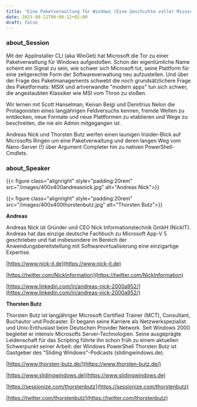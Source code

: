 ```yaml
---
title: "Eine Paketverwaltung für Windows (Eine Geschichte voller Missverständnisse) - Andreas Nick & Thorsten Butz"
date: 2023-08-21T00:00:12+02:00
draft: false
---
```


### about_Session

Mit der AppInstaller CLI (aka WinGet) hat Microsoft die Tor zu einer Paketverwaltung für Windows aufgestoßen. Schon der eigentümliche Name scheint ein Signal zu sein, wie schwer sich Microsoft tut, seine Plattform für eine zeitgerechte Form der Softwareverwaltung neu aufzustellen. Und über der Frage des Paketmanagements schwebt die noch grundsätzlichere Frage des Paketformats: MSIX und artverwandte "modern apps" tun sich schwer, die angestaubten Klassiker wie MSI vom Thron zu stoßen.

Wir lernen mit Scott Hanselman, Keivan Beigi und Demitrius Nelon die Protagonisten eines langjährigen Feldversuchs kennen, fremde Welten zu entdecken, neue Formate und neue Plattformen zu etablieren und Wege zu beschreiten, die nie ein Admin mitgegangen ist.

Andreas Nick und Thorsten Butz werfen einen launigen Insider-Blick auf Microsofts Ringen um eine Paketverwaltung und deren langen Weg vom Nano-Server (!) über Argument Completer hin zu nativen PowerShell-Cmdlets.

### about_Speaker

{{< figure class="alignright" style="padding:20rem" src="/images/400x400andreasnick.jpg" alt="Andreas Nick">}}

{{< figure class="alignright" style="padding:20rem" src="/images/400x400thorstenbutz.jpg" alt="Thorsten Butz">}}

**Andreas** 

Andreas Nick ist Gründer und CEO  Nick Informationstechnik GmbH (NickIT). Andreas hat das einzige deutsche Fachbuch zu Microsoft App-V 5 geschrieben und hat insbesondere im Bereich der Anwendungsbereitstellung mit Softwarevirtualisierung eine einzigartige Expertise.

[https://www.nick-it.de](https://www.nick-it.de)

[https://twitter.com/NickInformation](https://twitter.com/NickInformation)

[https://www.linkedin.com/in/andreas-nick-2000a952/](https://www.linkedin.com/in/andreas-nick-2000a952/)

**Thorsten Butz**

Thorsten Butz ist langjähriger Microsoft Certified Trainer (MCT), Consultant, Buchautor und Podcaster. Er begann seine Karriere als Netzwerkspezialist und Unix-Enthusiast beim Deutschen Provider Network. Seit Windows 2000 begleitet er intensiv Microsofts Server-Technologien. Seine ausgeprägte Leidenschaft für das Scripting führte ihn schon früh zu einem aktuellen Schwerpunkt seiner Arbeit: der Windows PowerShell
Thorsten Butz ist Gastgeber des "Sliding Windows"-Podcasts (slidingwindows.de).

[https://www.thorsten-butz.de/](https://www.thorsten-butz.de/)

[https://www.slidingwindows.de](https://www.slidingwindows.de)

[https://sessionize.com/thorstenbutz](https://sessionize.com/thorstenbutz)

[https://twitter.com/thorstenbutz](https://twitter.com/thorstenbutz)

